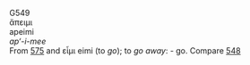 G549  
ἄπειμι  
apeimi  
*ap‘-i-mee*  
From [575](g0575) and εἶμι eimi (to *go*); to *go* *away*: - go. Compare
[548](g0548)  
